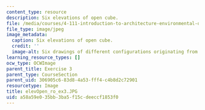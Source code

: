 ```yaml
---
content_type: resource
description: Six elevations of open cube.
file: /media/courses/4-111-introduction-to-architecture-environmental-design-spring-2014/a58a59e035bb3ba5f15cdeeccf1853f0_elevOpen_ro_ex3.JPG
file_type: image/jpeg
image_metadata:
  caption: Six elevations of open cube.
  credit: ''
  image-alt: Six drawings of different configurations originating from a square.
learning_resource_types: []
ocw_type: OCWImage
parent_title: Exercise 3
parent_type: CourseSection
parent_uid: 306905c6-83d8-4a53-fff4-c4b8d2c72901
resourcetype: Image
title: elevOpen_ro_ex3.JPG
uid: a58a59e0-35bb-3ba5-f15c-deeccf1853f0
---
```

